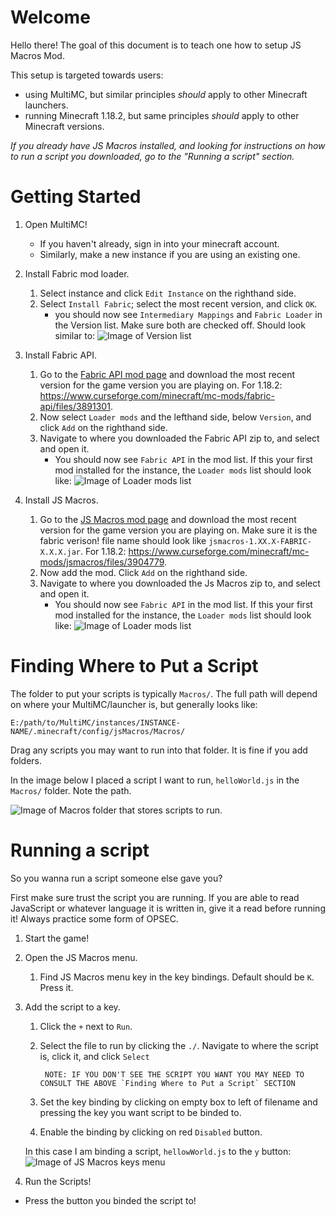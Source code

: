 # Welcome
Hello there! The goal of this document is to teach one how to setup JS Macros Mod. 

This setup is targeted towards users: 
- using MultiMC, but similar principles *should* apply to other Minecraft launchers.
- running Minecraft 1.18.2, but same principles *should* apply to other Minecraft versions.


*If you already have JS Macros installed, and looking for instructions on how to run a script you downloaded, go to the "Running a script" section.*

# Getting Started
1. Open MultiMC!
    - If you haven't already, sign in into your minecraft account.
    - Similarly, make a new instance if you are using an existing one.


1. Install Fabric mod loader.

    1. Select instance and click `Edit Instance` on the righthand side.
    1. Select `Install Fabric`; select the most recent version, and click `OK`.
        - you should now see `Intermediary Mappings` and `Fabric Loader` in the Version list. Make sure both are checked off.
        Should look similar to: ![Image of Version list](https://pomf2.lain.la/f/n6ynseve.png)


1. Install Fabric API.

    1. Go to the [Fabric API mod page](https://www.curseforge.com/minecraft/mc-mods/fabric-api/files) and download the most recent version for the game version you are playing on. For 1.18.2: https://www.curseforge.com/minecraft/mc-mods/fabric-api/files/3891301.
    1. Now select `Loader mods` and the lefthand side, below `Version`, and click `Add` on the righthand side.
    1. Navigate to where you downloaded the Fabric API zip to, and select and open it.
        - You should now see `Fabric API` in the mod list.
        If this your first mod installed for the instance, the `Loader mods` list should look like: ![Image of Loader mods list](https://pomf2.lain.la/f/szt6ou1.png)


1. Install JS Macros.

    1. Go to the [JS Macros mod page](https://www.curseforge.com/minecraft/mc-mods/jsmacros/files) and download the most recent version for the game version you are playing on. Make sure it is the fabric verison! file name should look like `jsmacros-1.XX.X-FABRIC-X.X.X.jar`.
    For 1.18.2: https://www.curseforge.com/minecraft/mc-mods/jsmacros/files/3904779.
    1. Now add the mod. Click `Add` on the righthand side.
    1. Navigate to where you downloaded the Js Macros zip to, and select and open it.
        - You should now see `Fabric API` in the mod list.
        If this your first mod installed for the instance, the `Loader mods` list should look like: ![Image of Loader mods list](https://pomf2.lain.la/f/5dmxfjvr.png)


# Finding Where to Put a Script

The folder to put your scripts is typically `Macros/`. The full path will depend on where your MultiMC/launcher is, but generally looks like:

`E:/path/to/MultiMC/instances/INSTANCE-NAME/.minecraft/config/jsMacros/Macros/`

Drag any scripts you may want to run into that folder. It is fine if you add folders.

In the image below I placed a script I want to run, `helloWorld.js` in the `Macros/` folder. Note the path.

![Image of Macros folder that stores scripts to run.](https://pomf2.lain.la/f/srxnudqr.png)

# Running a script
So you wanna run a script someone else gave you? 

First make sure trust the script you are running. If you are able to read JavaScript or whatever language it is written in, give it a read before running it! Always practice some form of OPSEC.

1. Start the game!


1. Open the JS Macros menu.
    1. Find JS Macros menu key in the key bindings. Default should be `K`. Press it.

1. Add the script to a key.
    1. Click the `+` next to `Run`.
    1. Select the file to run by clicking the `./`. Navigate to where the script is, click it, and click `Select`
            
            NOTE: IF YOU DON'T SEE THE SCRIPT YOU WANT YOU MAY NEED TO CONSULT THE ABOVE `Finding Where to Put a Script` SECTION 
    1. Set the key binding by clicking on empty box to left of filename and pressing the key you want script to be binded to.
    1. Enable the binding by clicking on red `Disabled` button.
    
    In this case I am binding a script, `hellowWorld.js` to the `y` button: 
    ![Image of JS Macros keys menu](https://pomf2.lain.la/f/hlhvm8bs.png)

1. Run the Scripts!

- Press the button you binded the script to! 

